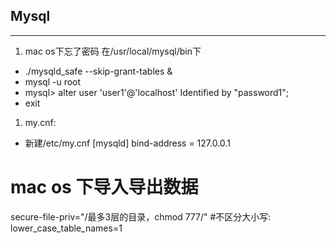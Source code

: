 ## Mysql
***

1. mac os下忘了密码
在/usr/local/mysql/bin下
* ./mysqld_safe --skip-grant-tables &
* mysql -u root
* mysql> alter user 'user1'@'localhost' Identified by "password1";
* exit

1. my.cnf:
* 新建/etc/my.cnf
[mysqld]
bind-address = 127.0.0.1
# mac os 下导入导出数据
secure-file-priv="/最多3层的目录，chmod 777/"
#不区分大小写:
lower_case_table_names=1  